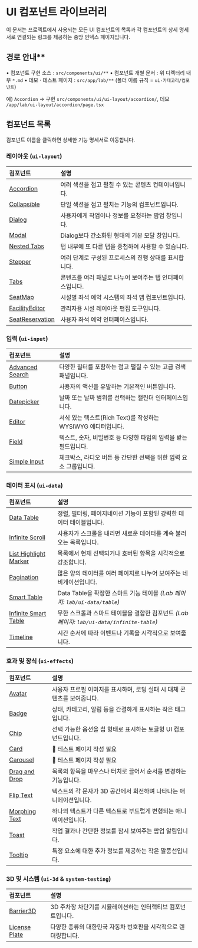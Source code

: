 # UI 컴포넌트 라이브러리

이 문서는 프로젝트에서 사용되는 모든 UI 컴포넌트의 목록과 각 컴포넌트의 상세 명세서로 연결되는 링크를 제공하는 중앙 인덱스 페이지입니다.

## 경로 안내\*\*

• 컴포넌트 구현 소스 : `src/components/ui/**`
• 컴포넌트 개별 문서 : 위 디렉터리 내부 `*.md`
• 데모 · 테스트 페이지 : `src/app/lab/**` (폴더 이름 규칙 = `ui-카테고리/컴포넌트`)

예) `Accordion` → 구현 `src/components/ui/ui-layout/accordion/`, 데모 `/app/lab/ui-layout/accordion/page.tsx`

## 컴포넌트 목록

컴포넌트 이름을 클릭하면 상세한 기능 명세서로 이동합니다.

### 레이아웃 (`ui-layout`)

| 컴포넌트                                                            | 설명                                                      |
| :------------------------------------------------------------------ | :-------------------------------------------------------- |
| [Accordion](./ui-layout/accordion/accordion.md)                     | 여러 섹션을 접고 펼칠 수 있는 콘텐츠 컨테이너입니다.      |
| [Collapsible](./ui-layout/collapsible/collapsible.md)               | 단일 섹션을 접고 펼치는 기능의 컴포넌트입니다.            |
| [Dialog](./ui-layout/dialog/dialog.md)                              | 사용자에게 작업이나 정보를 요청하는 팝업 창입니다.        |
| [Modal](./ui-layout/modal/modal.md)                                 | Dialog보다 간소화된 형태의 기본 모달 창입니다.            |
| [Nested Tabs](./ui-layout/nested-tabs/nested-tabs.md)               | 탭 내부에 또 다른 탭을 중첩하여 사용할 수 있습니다.       |
| [Stepper](./ui-layout/stepper/stepper.md)                           | 여러 단계로 구성된 프로세스의 진행 상태를 표시합니다.     |
| [Tabs](./ui-layout/tabs/tabs.md)                                    | 콘텐츠를 여러 패널로 나누어 보여주는 탭 인터페이스입니다. |
| [SeatMap](./ui-layout/seat-map/seat-map.md)                         | 시설별 좌석 예약 시스템의 좌석 맵 컴포넌트입니다.         |
| [FacilityEditor](./ui-layout/facility-editor/facility-editor.md)    | 관리자용 시설 레이아웃 편집 도구입니다.                   |
| [SeatReservation](./ui-layout/seat-reservation/seat-reservation.md) | 사용자 좌석 예약 인터페이스입니다.                        |

<!-- Theme Toggle 컴포넌트: UI 폴더에서 제거되었으며 개별 페이지/헤더에서 관리합니다. -->

### 입력 (`ui-input`)

| 컴포넌트                                                         | 설명                                                              |
| :--------------------------------------------------------------- | :---------------------------------------------------------------- |
| [Advanced Search](./ui-input/advanced-search/advanced-search.md) | 다양한 필터를 포함하는 접고 펼칠 수 있는 고급 검색 패널입니다.    |
| [Button](./ui-input/button/button.md)                            | 사용자의 액션을 유발하는 기본적인 버튼입니다.                     |
| [Datepicker](./ui-input/datepicker/datepicker.md)                | 날짜 또는 날짜 범위를 선택하는 캘린더 인터페이스입니다.           |
| [Editor](./ui-input/editor/editor.md)                            | 서식 있는 텍스트(Rich Text)를 작성하는 WYSIWYG 에디터입니다.      |
| [Field](./ui-input/field/field.md)                               | 텍스트, 숫자, 비밀번호 등 다양한 타입의 입력을 받는 필드입니다.   |
| [Simple Input](./ui-input/simple-input/simple-input.md)          | 체크박스, 라디오 버튼 등 간단한 선택을 위한 입력 요소 그룹입니다. |

<!-- Language Switcher 컴포넌트: 전역 Header 등에서 직접 사용되며 인덱스에서 제외 -->

### 데이터 표시 (`ui-data`)

| 컴포넌트                                                                          | 설명                                                                                       |
| :-------------------------------------------------------------------------------- | :----------------------------------------------------------------------------------------- |
| [Data Table](./ui-data/data-table/data-table.md)                                  | 정렬, 필터링, 페이지네이션 기능이 포함된 강력한 데이터 테이블입니다.                       |
| [Infinite Scroll](./ui-data/infinite-scroll/infinite-scroll.md)                   | 사용자가 스크롤을 내리면 새로운 데이터를 계속 불러오는 목록입니다.                         |
| [List Highlight Marker](./ui-data/list-highlight-marker/list-highlight-marker.md) | 목록에서 현재 선택되거나 호버된 항목을 시각적으로 강조합니다.                              |
| [Pagination](./ui-data/pagination/pagination.md)                                  | 많은 양의 데이터를 여러 페이지로 나누어 보여주는 네비게이션입니다.                         |
| [Smart Table](./ui-data/smartTable/smart-table.md)                                | Data Table을 확장한 스마트 기능 테이블 _(Lab 페이지: `lab/ui-data/table`)_                 |
| [Infinite Smart Table](./ui-data/infiniteSmartTable/infinite-smart-table.md)      | 무한 스크롤과 스마트 테이블을 결합한 컴포넌트 _(Lab 페이지: `lab/ui-data/infinite-table`)_ |
| [Timeline](./ui-data/timeline/timeline.md)                                        | 시간 순서에 따라 이벤트나 기록을 시각적으로 보여줍니다.                                    |

### 효과 및 장식 (`ui-effects`)

| 컴포넌트                                                     | 설명                                                                    |
| :----------------------------------------------------------- | :---------------------------------------------------------------------- |
| [Avatar](./ui-effects/avatar/avatar.md)                      | 사용자 프로필 이미지를 표시하며, 로딩 실패 시 대체 콘텐츠를 보여줍니다. |
| [Badge](./ui-effects/badge/badge.md)                         | 상태, 카테고리, 알림 등을 간결하게 표시하는 작은 태그입니다.            |
| [Chip](./ui-effects/chip/chip.md)                            | 선택 가능한 옵션을 칩 형태로 표시하는 토글형 UI 컴포넌트입니다.         |
| [Card](./ui-effects/card/card.md)                            | 🚧 테스트 페이지 작성 필요                                              |
| [Carousel](./ui-effects/carousel/carousel.md)                | 🚧 테스트 페이지 작성 필요                                              |
| [Drag and Drop](./ui-effects/dnd/dnd.md)                     | 목록의 항목을 마우스나 터치로 끌어서 순서를 변경하는 기능입니다.        |
| [Flip Text](./ui-effects/flip-text/flip-text.md)             | 텍스트의 각 문자가 3D 공간에서 회전하며 나타나는 애니메이션입니다.      |
| [Morphing Text](./ui-effects/morphing-text/morphing-text.md) | 하나의 텍스트가 다른 텍스트로 부드럽게 변형되는 애니메이션입니다.       |
| [Toast](./ui-effects/toast/toast.md)                         | 작업 결과나 간단한 정보를 잠시 보여주는 팝업 알림입니다.                |
| [Tooltip](./ui-effects/tooltip/tooltip.md)                   | 특정 요소에 대한 추가 정보를 제공하는 작은 말풍선입니다.                |

### 3D 및 시스템 (`ui-3d` & `system-testing`)

| 컴포넌트                                                         | 설명                                                            |
| :--------------------------------------------------------------- | :-------------------------------------------------------------- |
| [Barrier3D](./ui-3d/barrier/barrier3d.md)                        | 3D 주차장 차단기를 시뮬레이션하는 인터랙티브 컴포넌트입니다.    |
| [License Plate](./system-testing/license-plate/license-plate.md) | 다양한 종류의 대한민국 자동차 번호판을 시각적으로 렌더링합니다. |
